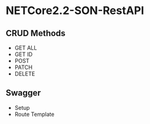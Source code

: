 ﻿# NETCore2.2-SON-RestAPI


## CRUD Methods 
- GET ALL
- GET ID
- POST
- PATCH
- DELETE

## Swagger
 - Setup
 - Route Template
